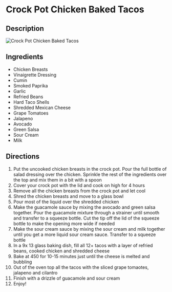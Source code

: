 # Crock Pot Chicken Baked Tacos

## Description
![Crock Pot Chicken Baked Tacos](https://www.themealdb.com/images/media/meals/ypxvwv1505333929.jpg "Crock Pot Chicken Baked Tacos")

## Ingredients
- Chicken Breasts
- Vinaigrette Dressing
- Cumin
- Smoked Paprika
- Garlic
- Refried Beans
- Hard Taco Shells
- Shredded Mexican Cheese
- Grape Tomatoes
- Jalapeno
- Avocado
- Green Salsa
- Sour Cream
- Milk

## Directions
1. Put the uncooked chicken breasts in the crock pot. Pour the full bottle of salad dressing over the chicken. Sprinkle the rest of the ingredients over the top and mix them in a bit with a spoon
2. Cover your crock pot with the lid and cook on high for 4 hours
3. Remove all the chicken breasts from the crock pot and let cool
4. Shred the chicken breasts and move to a glass bowl
5. Pour most of the liquid over the shredded chicken
6. Make the guacamole sauce by mixing the avocado and green salsa together. Pour the guacamole mixture through a strainer until smooth and transfer to a squeeze bottle. Cut the tip off the lid of the squeeze bottle to make the opening more wide if needed
7. Make the sour cream sauce by mixing the sour cream and milk together until you get a more liquid sour cream sauce. Transfer to a squeeze bottle
8. In a 9x 13 glass baking dish, fill all 12+ tacos with a layer of refried beans, cooked chicken and shredded cheese
9. Bake at 450 for 10-15 minutes just until the cheese is melted and bubbling
10. Out of the oven top all the tacos with the sliced grape tomaotes, jalapeno and cilantro
11. Finish with a drizzle of guacamole and sour cream
12. Enjoy!
